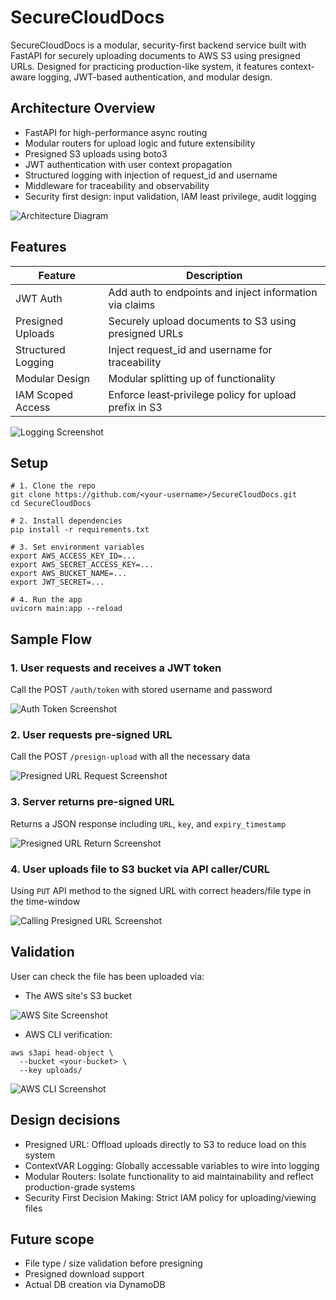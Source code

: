 # SecureCloudDocs

SecureCloudDocs is a modular, security-first backend service built with FastAPI for securely uploading documents to AWS S3 using presigned URLs. Designed for practicing production-like system, it features context-aware logging, JWT-based authentication, and modular design.

## Architecture Overview

- FastAPI for high-performance async routing  
- Modular routers for upload logic and future extensibility
- Presigned S3 uploads using boto3  
- JWT authentication with user context propagation  
- Structured logging with injection of request_id and username  
- Middleware for traceability and observability  
- Security first design: input validation, IAM least privilege, audit logging  

![Architecture Diagram](https://github.com/user-attachments/assets/edd21c6b-2756-4f05-acd4-0267ffbce9e5)

## Features

| Feature            | Description                                                  |
|--------------------|--------------------------------------------------------------|
| JWT Auth           | Add auth to endpoints and inject information via claims      |
| Presigned Uploads  | Securely upload documents to S3 using presigned URLs         |
| Structured Logging | Inject request_id and username for traceability              |
| Modular Design | Modular splitting up of functionality              |
| IAM Scoped Access | Enforce least‑privilege policy for upload prefix in S3              |

![Logging Screenshot](https://github.com/user-attachments/assets/f5599bc1-455c-4360-9cbd-ed0584d5c11f)

## Setup
```
# 1. Clone the repo
git clone https://github.com/<your‑username>/SecureCloudDocs.git
cd SecureCloudDocs

# 2. Install dependencies
pip install -r requirements.txt

# 3. Set environment variables
export AWS_ACCESS_KEY_ID=...
export AWS_SECRET_ACCESS_KEY=...
export AWS_BUCKET_NAME=...
export JWT_SECRET=...

# 4. Run the app
uvicorn main:app --reload
```

## Sample Flow
### 1. User requests and receives a JWT token
Call the POST ```/auth/token``` with stored username and password

![Auth Token Screenshot](https://github.com/user-attachments/assets/b298dd19-240d-4a21-b728-a216aba4f373)
### 2. User requests pre-signed URL
Call the POST ```/presign-upload``` with all the necessary data

![Presigned URL Request Screenshot](https://github.com/user-attachments/assets/7b52e1d9-a2e5-489a-aa09-a5ef7d7a120c)
### 3. Server returns pre-signed URL
Returns a JSON response including ```URL```, ```key```, and ```expiry_timestamp```

![Presigned URL Return Screenshot](https://github.com/user-attachments/assets/da955917-0149-4900-b8a3-9ed509d2b088)
### 4. User uploads file to S3 bucket via API caller/CURL
Using ```PUT``` API method to the signed URL with correct headers/file type in the time-window

![Calling Presigned URL Screenshot](https://github.com/user-attachments/assets/8de118a7-b8e3-4143-9045-c90b86c57029)
## Validation
User can check the file has been uploaded via:
- The AWS site's S3 bucket

![AWS Site Screenshot](https://github.com/user-attachments/assets/ad08c956-1a79-4752-96be-bcdc051e0374)

- AWS CLI verification:
```
aws s3api head-object \
  --bucket <your-bucket> \
  --key uploads/
```

![AWS CLI Screenshot](https://github.com/user-attachments/assets/22ec92c8-9989-43f7-a478-79271376378b)
## Design decisions
- Presigned URL: Offload uploads directly to S3 to reduce load on this system
- ContextVAR Logging: Globally accessable variables to wire into logging
- Modular Routers: Isolate functionality to aid maintainability and reflect production-grade systems
- Security First Decision Making: Strict IAM policy for uploading/viewing files

## Future scope
- File type / size validation before presigning
- Presigned download support
- Actual DB creation via DynamoDB
